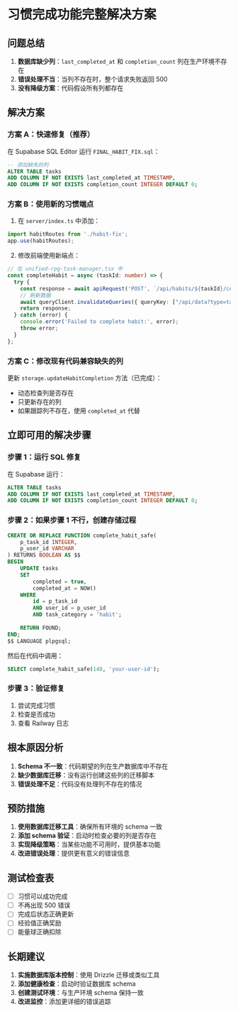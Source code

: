 # 习惯完成功能完整解决方案

## 问题总结

1. **数据库缺少列**：`last_completed_at` 和 `completion_count` 列在生产环境不存在
2. **错误处理不当**：当列不存在时，整个请求失败返回 500
3. **没有降级方案**：代码假设所有列都存在

## 解决方案

### 方案 A：快速修复（推荐）

在 Supabase SQL Editor 运行 `FINAL_HABIT_FIX.sql`：

```sql
-- 添加缺失的列
ALTER TABLE tasks 
ADD COLUMN IF NOT EXISTS last_completed_at TIMESTAMP,
ADD COLUMN IF NOT EXISTS completion_count INTEGER DEFAULT 0;
```

### 方案 B：使用新的习惯端点

1. 在 `server/index.ts` 中添加：

```typescript
import habitRoutes from './habit-fix';
app.use(habitRoutes);
```

2. 修改前端使用新端点：

```typescript
// 在 unified-rpg-task-manager.tsx 中
const completeHabit = async (taskId: number) => {
  try {
    const response = await apiRequest('POST', `/api/habits/${taskId}/complete`);
    // 刷新数据
    await queryClient.invalidateQueries({ queryKey: ["/api/data?type=tasks"] });
    return response;
  } catch (error) {
    console.error('Failed to complete habit:', error);
    throw error;
  }
};
```

### 方案 C：修改现有代码兼容缺失的列

更新 `storage.updateHabitCompletion` 方法（已完成）：
- 动态检查列是否存在
- 只更新存在的列
- 如果跟踪列不存在，使用 `completed_at` 代替

## 立即可用的解决步骤

### 步骤 1：运行 SQL 修复
在 Supabase 运行：
```sql
ALTER TABLE tasks 
ADD COLUMN IF NOT EXISTS last_completed_at TIMESTAMP,
ADD COLUMN IF NOT EXISTS completion_count INTEGER DEFAULT 0;
```

### 步骤 2：如果步骤 1 不行，创建存储过程
```sql
CREATE OR REPLACE FUNCTION complete_habit_safe(
    p_task_id INTEGER,
    p_user_id VARCHAR
) RETURNS BOOLEAN AS $$
BEGIN
    UPDATE tasks 
    SET 
        completed = true,
        completed_at = NOW()
    WHERE 
        id = p_task_id 
        AND user_id = p_user_id
        AND task_category = 'habit';
    
    RETURN FOUND;
END;
$$ LANGUAGE plpgsql;
```

然后在代码中调用：
```sql
SELECT complete_habit_safe(140, 'your-user-id');
```

### 步骤 3：验证修复
1. 尝试完成习惯
2. 检查是否成功
3. 查看 Railway 日志

## 根本原因分析

1. **Schema 不一致**：代码期望的列在生产数据库中不存在
2. **缺少数据库迁移**：没有运行创建这些列的迁移脚本
3. **错误处理不足**：代码没有处理列不存在的情况

## 预防措施

1. **使用数据库迁移工具**：确保所有环境的 schema 一致
2. **添加 schema 验证**：启动时检查必要的列是否存在
3. **实现降级策略**：当某些功能不可用时，提供基本功能
4. **改进错误处理**：提供更有意义的错误信息

## 测试检查表

- [ ] 习惯可以成功完成
- [ ] 不再出现 500 错误
- [ ] 完成后状态正确更新
- [ ] 经验值正确奖励
- [ ] 能量球正确扣除

## 长期建议

1. **实施数据库版本控制**：使用 Drizzle 迁移或类似工具
2. **添加健康检查**：启动时验证数据库 schema
3. **创建测试环境**：与生产环境 schema 保持一致
4. **改进监控**：添加更详细的错误追踪